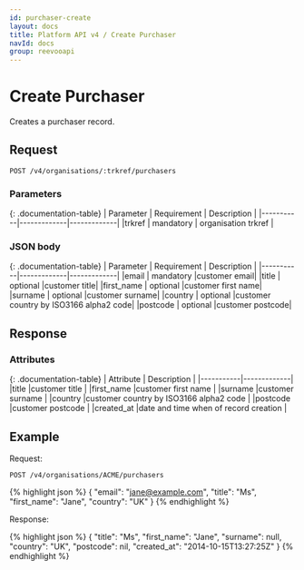 ```yaml
---
id: purchaser-create
layout: docs
title: Platform API v4 / Create Purchaser
navId: docs
group: reevooapi
---
```


# Create Purchaser

Creates a purchaser record.

## **Request**
`POST /v4/organisations/:trkref/purchasers`

### Parameters

{: .documentation-table}
| Parameter | Requirement | Description |
|-----------|-------------|-------------|
|trkref     | mandatory   | organisation trkref |

### JSON body

{: .documentation-table}
| Parameter | Requirement | Description |
|-----------|-------------|-------------|
|email      | mandatory   |customer email|
|title      | optional    |customer title|
|first_name | optional    |customer first name|
|surname    | optional    |customer surname|
|country    | optional    |customer country by ISO3166 alpha2 code|
|postcode   | optional    |customer postcode|


## **Response**

### Attributes

{: .documentation-table}
| Attribute | Description |
|-----------|-------------|
|title                                      |customer title                                                         |
|first_name                                 |customer first name                                                    |
|surname                                    |customer surname                                                       |
|country                                    |customer country by ISO3166 alpha2 code                                |
|postcode                                   |customer postcode                                                      |
|created_at                                 |date and time when of record creation                                  |


## Example

Request:

`POST /v4/organisations/ACME/purchasers`

{% highlight json %}
{
    "email": "jane@example.com",
    "title": "Ms",
    "first_name": "Jane",
    "country": "UK"
}
{% endhighlight %}

Response:

{% highlight json %}
{
  "title": "Ms",
  "first_name": "Jane",
  "surname": null,
  "country": "UK",
  "postcode": nil,
  "created_at": "2014-10-15T13:27:25Z"
}
{% endhighlight %}
